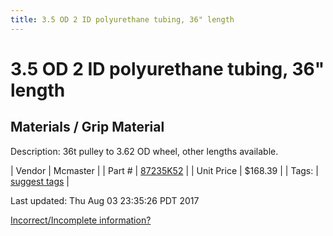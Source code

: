```yaml
---
title: 3.5 OD 2 ID polyurethane tubing, 36" length
---
```


# 3.5 OD 2 ID polyurethane tubing, 36" length
## Materials / Grip Material
Description: 	36t pulley to 3.62 OD wheel, other lengths available. 

| Vendor | Mcmaster | 
| Part # | [87235K52](https://www.mcmaster.com/#87235K52) | 
| Unit Price | $168.39 | 
| Tags: | [suggest tags](https://docs.google.com/forms/d/e/1FAIpQLSeWyY8v3RgOty-MyWmh9U0iivNYN_molChYyS-0U-o-kOAv_g/viewform) | 

Last updated: Thu Aug 03 23:35:26 PDT 2017

 [Incorrect/Incomplete information?](https://docs.google.com/forms/d/e/1FAIpQLSeWyY8v3RgOty-MyWmh9U0iivNYN_molChYyS-0U-o-kOAv_g/viewform)